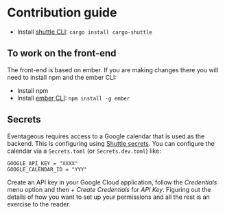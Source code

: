 # Contribution guide

- Install [shuttle CLI](https://docs.shuttle.rs/getting-started/installation#from-source): `cargo install cargo-shuttle`

## To work on the front-end

The front-end is based on ember. If you are making changes there you will need to install npm and the ember CLI:

- Install npm
- Install [ember CLI](https://cli.emberjs.com/release/): `npm install -g ember`

## Secrets

Eventageous requires access to a Google calendar that is used as the backend. This is configuring using [Shuttle secrets](https://docs.shuttle.rs/resources/shuttle-secrets). You can configure the calendar via a `Secrets.toml` (or `Secrets.dev.toml`) like:

```
GOOGLE_API_KEY = "XXXX"
GOOGLE_CALENDAR_ID = "YYY"
```

Create an API key in your Google Cloud application, follow the _Credentials_ menu option and then _+ Create Credentials_ for _API Key_. Figuring out the details of how you want to set up your permissions and all the rest is an exercise to the reader.
